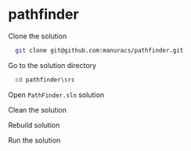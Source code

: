 # pathfinder

Clone the solution

```bash
  git clone git@github.com:manuracs/pathfinder.git
```

Go to the solution directory

```bash
  cd pathfinder\src
```

Open `PathFinder.sln` solution

Clean the solution

Rebuild solution 

Run the solution
